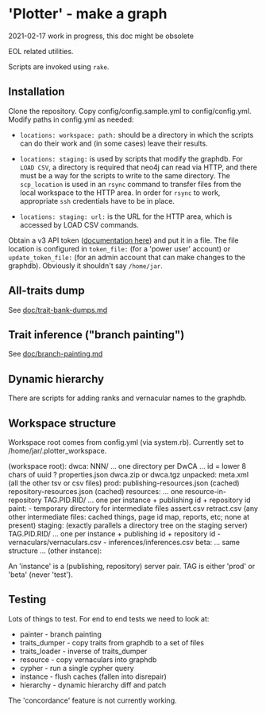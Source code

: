 # 'Plotter' - make a graph

2021-02-17  work in progress, this doc might be obsolete

EOL related utilities.

Scripts are invoked using `rake`.

## Installation

Clone the repository.  Copy config/config.sample.yml to config/config.yml.
Modify paths in config.yml as needed:

* `locations: workspace: path:` should be a directory in which the
  scripts can do their work and (in some cases) leave their results.

* `locations: staging:` is used by scripts that modify the graphdb.
  For `LOAD CSV`, a directory is required that neo4j can read via HTTP,
  and there must be a way for the scripts to write to the same directory.  The
  `scp_location` is used in an `rsync` command to transfer files from
  the local workspace to the HTTP area.  In order for `rsync` to work,
  appropriate `ssh` credentials have to be in place.

* `locations: staging: url:` is the URL for the HTTP
  area, which is accessed by LOAD CSV commands.

Obtain a v3 API token ([documentation here](https://github.com/EOL/eol_website/blob/master/doc/api.md)) and put it in a file.  The file location is
configured in `token_file:` (for a 'power user' account) or
`update_token_file:` (for an admin account that can make changes to the
graphdb).  Obviously it shouldn't say `/home/jar`.


## All-traits dump

See [doc/trait-bank-dumps.md](doc/trait-bank-dumps.md)

## Trait inference ("branch painting")

See [doc/branch-painting.md](doc/branch-painting.md)

## Dynamic hierarchy

There are scripts for adding ranks and vernacular names to the graphdb.

## Workspace structure

Workspace root comes from config.yml (via system.rb).  Currently set
to /home/jar/.plotter_workspace.

  (workspace root):
    dwca:
      NNN/  ... one directory per DwCA ... id = lower 8 chars of uuid ?
        properties.json
        dwca.zip or dwca.tgz
        unpacked:
          meta.xml
          (all the other tsv or csv files)
    prod:
      publishing-resources.json  (cached)
      repository-resources.json  (cached)
      resources:    ... one resource-in-repository
        TAG.PID.RID/  ... one per instance + publishing id + repository id
          paint:     - temporary directory for intermediate files
            assert.csv
            retract.csv
          (any other intermediate files: cached things, page id 
            map, reports, etc; none at present)
      staging:     (exactly parallels a directory tree on the staging server)
        TAG.PID.RID/  ... one per instance + publishing id + repository id
         - vernaculars/vernaculars.csv
         - inferences/inferences.csv
    beta:
      ... same structure ...
    (other instance):


An 'instance' is a (publishing, repository) server pair.
TAG is either 'prod' or 'beta' (never 'test').

## Testing

Lots of things to test.  For end to end tests we need to look at:

* painter - branch painting
* traits_dumper - copy traits from graphdb to a set of files
* traits_loader - inverse of traits_dumper
* resource - copy vernaculars into graphdb
* cypher - run a single cypher query
* instance - flush caches (fallen into disrepair)
* hierarchy - dynamic hierarchy diff and patch

The 'concordance' feature is not currently working.
